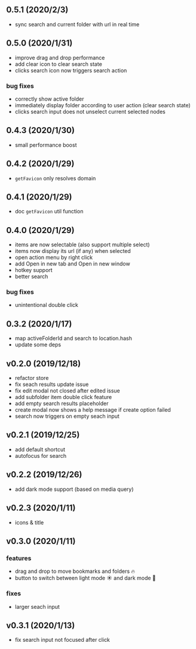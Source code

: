 ## 0.5.1 (2020/2/3)

- sync search and current folder with url in real time

## 0.5.0 (2020/1/31)

- improve drag and drop performance
- add clear icon to clear search state
- clicks search icon now triggers search action

### bug fixes

- correctly show active folder
- immediately display folder according to user action (clear search state)
- clicks search input does not unselect current selected nodes

## 0.4.3 (2020/1/30)

- small performance boost

## 0.4.2 (2020/1/29)

- `getFavicon` only resolves domain

## 0.4.1 (2020/1/29)

- doc `getFavicon` util function

## 0.4.0 (2020/1/29)

- items are now selectable (also support multiple select)
- items now display its url (if any) when selected
- open action menu by right click
- add Open in new tab and Open in new window
- hotkey support
- better search

### bug fixes

- unintentional double click

## 0.3.2 (2020/1/17)

- map activeFolderId and search to location.hash
- update some deps

## v0.2.0 (2019/12/18)

- refactor store
- fix seach results update issue
- fix edit modal not closed after edited issue
- add subfolder item double click feature
- add empty search results placeholder
- create modal now shows a help message if create option failed
- search now triggers on empty seach input

## v0.2.1 (2019/12/25)

- add default shortcut
- autofocus for search

## v0.2.2 (2019/12/26)

- add dark mode support (based on media query)

## v0.2.3 (2020/1/11)

- icons & title

## v0.3.0 (2020/1/11)

### features

- drag and drop to move bookmarks and folders 🔥
- button to switch between light mode ☀ and dark mode 🌙

### fixes

- larger seach input

## v0.3.1 (2020/1/13)

- fix search input not focused after click
